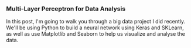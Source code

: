 ### Multi-Layer Perceptron for Data Analysis

In this post, I'm going to walk you through a big data project I did recently. We'll 
be using Python to build a neural network using Keras and SKLearn, as well as use 
Matplotlib and Seaborn to help us visualize and analyse the data.

